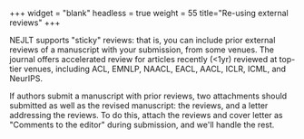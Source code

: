 +++
widget = "blank"
headless = true
weight = 55
title="Re-using external reviews"
+++


NEJLT supports "sticky" reviews: that is, you can include prior external reviews of a manuscript with your submission, from some venues. The journal offers accelerated review for articles recently (<1yr) reviewed at top-tier venues, including ACL, EMNLP, NAACL, EACL, AACL, ICLR, ICML, and NeurIPS.

If authors submit a manuscript with prior reviews, two attachments should submitted as well as the revised manuscript: the reviews, and a letter addressing the reviews.
To do this, attach the reviews and cover letter as "Comments to the editor" during submission, and we'll handle the rest.
